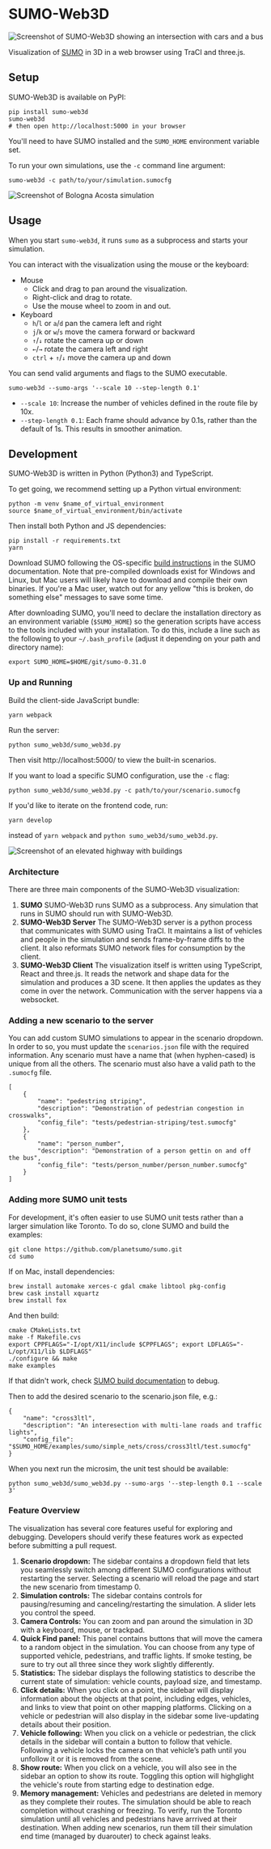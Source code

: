 # SUMO-Web3D

![Screenshot of SUMO-Web3D showing an intersection with cars and a bus](screenshots/acosta-ixn.png)

Visualization of [SUMO][] in 3D in a web browser using TraCI and three.js.

## Setup

SUMO-Web3D is available on PyPI:

    pip install sumo-web3d
    sumo-web3d
    # then open http://localhost:5000 in your browser

You'll need to have SUMO installed and the `SUMO_HOME` environment variable set.

To run your own simulations, use the `-c` command line argument:

    sumo-web3d -c path/to/your/simulation.sumocfg

![Screenshot of Bologna Acosta simulation](screenshots/acosta-wideview.png)

## Usage

When you start `sumo-web3d`, it runs `sumo` as a subprocess and starts your simulation.

You can interact with the visualization using the mouse or the keyboard:

- Mouse
    - Click and drag to pan around the visualization.
    - Right-click and drag to rotate.
    - Use the mouse wheel to zoom in and out.
- Keyboard
    - `h`/`l` or `a`/`d` pan the camera left and right
    - `j`/`k` or `w`/`s` move the camera forward or backward
    - `↑`/`↓` rotate the camera up or down
    - `←`/`→` rotate the camera left and right
    - `ctrl` + `↑`/`↓` move the camera up and down

You can send valid arguments and flags to the SUMO executable.

    sumo-web3d --sumo-args '--scale 10 --step-length 0.1'

* `--scale 10`:
    Increase the number of vehicles defined in the route file by 10x.
* `--step-length 0.1`:
    Each frame should advance by 0.1s, rather than the default of 1s. This results in smoother animation.

## Development

SUMO-Web3D is written in Python (Python3) and TypeScript.

To get going, we recommend setting up a Python virtual environment:

    python -m venv $name_of_virtual_environment
    source $name_of_virtual_environment/bin/activate

Then install both Python and JS dependencies:

    pip install -r requirements.txt
    yarn

Download SUMO following the OS-specific [build instructions][downloading] in the SUMO
documentation. Note that pre-compiled downloads exist for Windows and Linux, but Mac
users will likely have to download and compile their own binaries. If you're a Mac user,
watch out for any yellow "this is broken, do something else" messages to save some time.

After downloading SUMO, you'll need to declare the installation directory as an environment
variable (`$SUMO_HOME`) so the generation scripts have access to the tools included with your
installation. To do this, include a line such as the following to your `~/.bash_profile` (adjust
it depending on your path and directory name):

    export SUMO_HOME=$HOME/git/sumo-0.31.0

### Up and Running

Build the client-side JavaScript bundle:

    yarn webpack

Run the server:

    python sumo_web3d/sumo_web3d.py

Then visit http://localhost:5000/ to view the built-in scenarios.

If you want to load a specific SUMO configuration, use the `-c` flag:

    python sumo_web3d/sumo_web3d.py -c path/to/your/scenario.sumocfg

If you'd like to iterate on the frontend code, run:

    yarn develop

instead of `yarn webpack` and `python sumo_web3d/sumo_web3d.py`.

![Screenshot of an elevated highway with buildings](screenshots/elevated-highway.png)

### Architecture

There are three main components of the SUMO-Web3D visualization:

1. **SUMO**
    SUMO-Web3D runs SUMO as a subprocess. Any simulation that runs in SUMO should run with
    SUMO-Web3D.
2. **SUMO-Web3D Server**
    The SUMO-Web3D server is a python process that communicates with SUMO using TraCI.
    It maintains a list of vehicles and people in the simulation and sends frame-by-frame
    diffs to the client. It also reformats SUMO network files for consumption by the client.
3. **SUMO-Web3D Client**
    The visualization itself is written using TypeScript, React and three.js. It reads the
    network and shape data for the simulation and produces a 3D scene. It then applies the
    updates as they come in over the network. Communication with the server happens via a
    websocket.

### Adding a new scenario to the server

You can add custom SUMO simulations to appear in the scenario dropdown. In order to so, you must
update the `scenarios.json` file with the required information. Any scenario must have a name that
(when hyphen-cased) is unique from all the others. The scenario must also have a valid path to
the `.sumocfg` file.

    [
        {
            "name": "pedestring striping",
            "description": "Demonstration of pedestrian congestion in crosswalks",
            "config_file": "tests/pedestrian-striping/test.sumocfg"
        },
        {
            "name": "person_number",
            "description": "Demonstration of a person gettin on and off the bus",
            "config_file": "tests/person_number/person_number.sumocfg"
        }
    ]

### Adding more SUMO unit tests

For development, it's often easier to use SUMO unit tests rather than a larger simulation like
Toronto. To do so, clone SUMO and build the examples:

    git clone https://github.com/planetsumo/sumo.git
    cd sumo

If on Mac, install dependencies:

    brew install automake xerces-c gdal cmake libtool pkg-config
    brew cask install xquartz
    brew install fox

And then build:

    cmake CMakeLists.txt
    make -f Makefile.cvs
    export CPPFLAGS="-I/opt/X11/include $CPPFLAGS"; export LDFLAGS="-L/opt/X11/lib $LDFLAGS"
    ./configure && make
    make examples

If that didn't work, check [SUMO build documentation][sumobuild] to debug.

Then to add the desired scenario to the scenario.json file, e.g.:

    {
        "name": "cross3ltl",
        "description": "An interesection with multi-lane roads and traffic lights",
        "config_file": "$SUMO_HOME/examples/sumo/simple_nets/cross/cross3ltl/test.sumocfg"
    }

When you next run the microsim, the unit test should be available:

    python sumo_web3d/sumo_web3d.py --sumo-args '--step-length 0.1 --scale 3'

### Feature Overview

The visualization has several core features useful for exploring and debugging. Developers should
verify these features work as expected before submitting a pull request.

1. **Scenario dropdown:**
    The sidebar contains a dropdown field that lets you seamlessly switch
    among different SUMO configurations without restarting the server. Selecting a scenario will
    reload the page and start the new scenario from timestamp 0.
1. **Simulation controls:**
    The sidebar contains controls for pausing/resuming and canceling/restarting the simulation. A
    slider lets you control the speed.
1. **Camera Controls:**
    You can zoom and pan around the simulation in 3D with a keyboard, mouse, or trackpad.
1. **Quick Find panel:**
    This panel contains buttons that will move the camera to a random object in the simulation.
    You can choose from any type of supported vehicle, pedestrians, and traffic lights. If smoke
    testing, be sure to try out all three since they work slightly differently.
1. **Statistics:**
    The sidebar displays the following statistics to describe the current state of simulation:
    vehicle counts, payload size, and timestamp.
1. **Click details:**
    When you click on a point, the sidebar will display information about the objects at that
    point, including edges, vehicles, and links to view that point on other mapping platforms.
    Clicking on a vehicle or pedestrian will also display in the sidebar some live-updating
    details about their position.
1. **Vehicle following:**
    When you click on a vehicle or pedestrian, the click details in the sidebar will contain a
    button to follow that vehicle. Following a vehicle locks the camera on that vehicle’s path
    until you unfollow it or it is removed from the scene.
1. **Show route:**
    When you click on a vehicle, you will also see in the sidebar an option to show its route.
    Toggling this option will highglight the vehicle's route from starting edge to destination edge.
1. **Memory management:**
    Vehicles and pedestrians are deleted in memory as they complete their routes. The simulation
    should be able to reach completion without crashing or freezing. To verify, run the Toronto
    simulation until all vehicles and pedestrians have arrrived at their destination. When adding
    new scenarios, run them till their simulation end time (managed by duarouter) to check against
    leaks.


[sumo]: http://sumo.dlr.de/wiki/SUMO_User_Documentation
[downloading]: http://sumo.dlr.de/wiki/Developer/Main#Build_instructions
[xquartz]: https://www.xquartz.org/
[sumobuild]: https://github.com/planetsumo/sumo#build-and-installation
[extract]: https://mapzen.com/data/metro-extracts/metro/toronto_canada/101735835/Toronto/
[osmconvert]: http://wiki.openstreetmap.org/wiki/Osmconvert
[design-doc]: https://docs.google.com/document/d/1JTLETGdZMA2y8b9HGhedPcYFg6SQ4NSqdXtSmFKIlkI/edit
